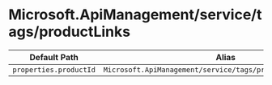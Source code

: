 # Microsoft.ApiManagement/service/tags/productLinks

| Default Path | Alias |
|---|---|
| `properties.productId` | `Microsoft.ApiManagement/service/tags/productLinks/productId` |

